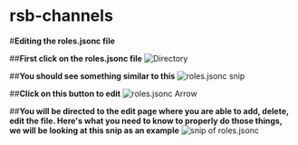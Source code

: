 # rsb-channels
#**Editing the roles.jsonc file**

##**First click on the roles.jsonc file**
![Directory](https://cdn.discordapp.com/attachments/465059517550428173/548995813188173869/unknown.png)

##**You should see something similar to this**
![roles.jsonc snip](https://cdn.discordapp.com/attachments/465059517550428173/548996188494364693/unknown.png)

##**Click on this button to edit**
![roles.jsonc Arrow](https://cdn.discordapp.com/attachments/465059517550428173/548996525037191180/unknown.png)

##**You will be directed to the edit page where you are able to add, delete, edit the file. Here's what you need to know to properly do those things, we will be looking at this snip as an example**
![snip of roles.jsonc](https://cdn.discordapp.com/attachments/465059517550428173/548997454033321986/unknown.png)
